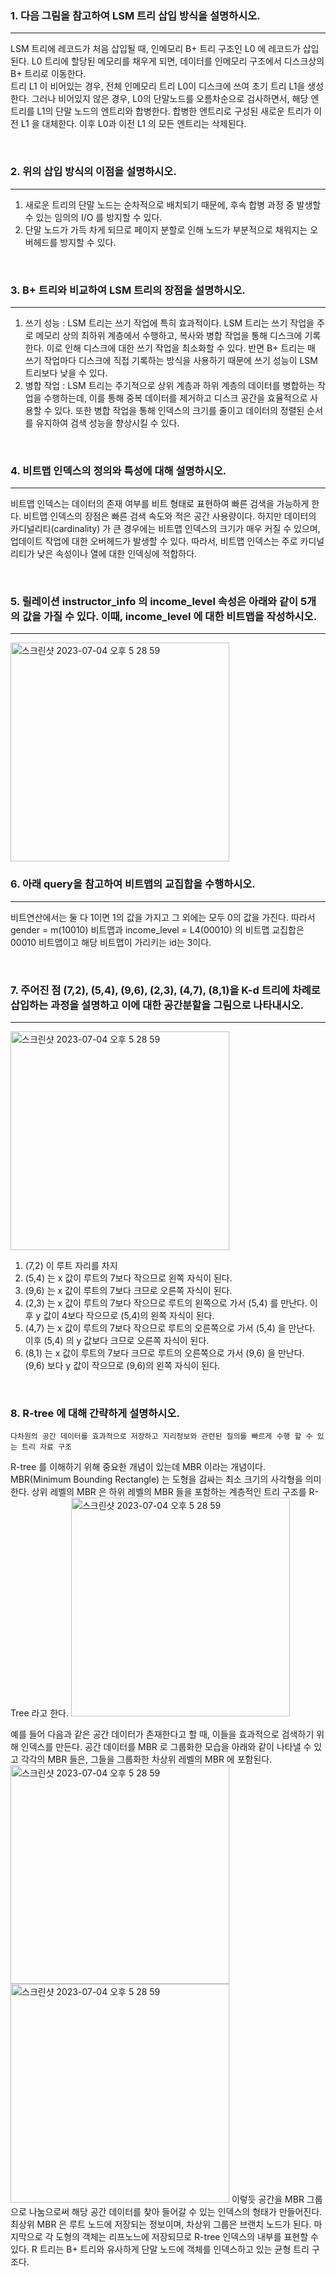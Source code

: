 ### 1. 다음 그림을 참고하여 LSM 트리 삽입 방식을 설명하시오.
---
LSM 트리에 레코드가 처음 삽입될 때, 인메모리 B+ 트리 구조인 L0 에 레코드가 삽입된다. L0 트리에 할당된 메모리를 채우게 되면, 데이터를 인메모리 구조에서 디스크상의 B+ 트리로 이동한다. 
<br>
트리 L1 이 비어있는 경우, 전체 인메모리 트리 L0이 디스크에 쓰여 초기 트리 L1을 생성한다. 그러나 비어있지 않은 경우, L0의 단말노드를 오름차순으로 검사하면서, 해당 엔트리를 L1의 단말 노드의 엔트리와 합병한다. 합병한 엔트리로 구성된 새로운 트리가 이전 L1 을 대체한다. 이후 L0과 이전 L1 의 모든 엔트리는 삭제된다.

<br>

### 2. 위의 삽입 방식의 이점을 설명하시오.
---
1. 새로운 트리의 단말 노드는 순차적으로 배치되기 때문에, 후속 합병 과정 중 발생할 수 있는 임의의 I/O 를 방지할 수 있다.
2. 단말 노드가 가득 차게 되므로 페이지 분할로 인해 노드가 부분적으로 채워지는 오버헤드를 방지할 수 있다.

<br>

### 3. B+ 트리와 비교하여 LSM 트리의 장점을 설명하시오. 
---
1. 쓰기 성능 : LSM 트리는 쓰기 작업에 특히 효과적이다. LSM 트리는 쓰기 작업을 주로 메모리 상의 최하위 계층에서 수행하고, 복사와 병합 작업을 통해 디스크에 기록한다. 이로 인해 디스크에 대한 쓰기 작업을 최소화할 수 있다. 반면 B+ 트리는 매 쓰기 작업마다 디스크에 직접 기록하는 방식을 사용하기 때문에 쓰기 성능이 LSM 트리보다 낮을 수 있다.
2. 병합 작업 : LSM 트리는 주기적으로 상위 계층과 하위 계층의 데이터를 병합하는 작업을 수행하는데, 이를 통해 중복 데이터를 제거하고 디스크 공간을 효율적으로 사용할 수 있다. 또한 병합 작업을 통해 인덱스의 크기를 줄이고 데이터의 정렬된 순서를 유지하여 검색 성능을 향상시킬 수 있다.

<br>

### 4. 비트맵 인덱스의 정의와 특성에 대해 설명하시오.
---
비트맵 인덱스는 데이터의 존재 여부를 비트 형태로 표현하여 빠른 검색을 가능하게 한다. 비트맵 인덱스의 장점은 빠른 검색 속도와 적은 공간 사용량이다. 하지만 데이터의 카디널리티(cardinality) 가 큰 경우에는 비트맵 인덱스의 크기가 매우 커질 수 있으며, 업데이트 작업에 대한 오버헤드가 발생할 수 있다. 따라서, 비트맵 인덱스는 주로 카디널리티가 낮은 속성이나 열에 대한 인덱싱에 적합하다.

<br>

### 5. 릴레이션 instructor_info 의 income_level 속성은 아래와 같이 5개의 값을 가질 수 있다. 이때, income_level 에 대한 비트맵을 작성하시오.
---
<img width = "350" alt="스크린샷 2023-07-04 오후 5 28 59" src="https://github.com/AZ-backend-study/Database/assets/98975580/71bf0101-05f8-4b9c-910e-66365efcaa2a">


### 6. 아래 query을 참고하여 비트맵의 교집합을 수행하시오. 
---
비트연산에서는 둘 다 1이면 1의 값을 가지고 그 외에는 모두 0의 값을 가진다. 따라서 gender = m(10010) 비트맵과 income_level = L4(00010) 의 비트맵 교집합은 00010 비트맵이고 해당 비트맵이 가리키는 id는 3이다.

<br>

### 7. 주어진 점 (7,2), (5,4), (9,6), (2,3), (4,7), (8,1)을 K-d 트리에 차례로 삽입하는 과정을 설명하고 이에 대한 공간분할을 그림으로 나타내시오.
---
<img width = "350" alt="스크린샷 2023-07-04 오후 5 28 59" src="https://github.com/AZ-backend-study/Database/assets/98975580/b60a5ed5-e3d2-4c27-b34c-21f245b93267">

1. (7,2) 이 루트 자리를 차지
2. (5,4) 는 x 값이 루트의 7보다 작으므로 왼쪽 자식이 된다.
3. (9,6) 는 x 값이 루트의 7보다 크므로 오른쪽 자식이 된다.
4. (2,3) 는 x 값이 루트의 7보다 작으므로 루트의 왼쪽으로 가서 (5,4) 를 만난다. 이후 y 값이 4보다 작으므로 (5,4)의 왼쪽 자식이 된다.
5. (4,7) 는 x 값이 루트의 7보다 작으므로 루트의 오른쪽으로 가서 (5,4) 을 만난다. 이후 (5,4) 의 y 값보다 크므로 오른쪽 자식이 된다.
6. (8,1) 는 x 값이 루트의 7보다 크므로 루트의 오른쪽으로 가서 (9,6) 을 만난다. (9,6) 보다 y 값이 작으므로 (9,6)의 왼쪽 자식이 된다.

<br>

### 8. R-tree 에 대해 간략하게 설명하시오.
    다차원의 공간 데이터를 효과적으로 저장하고 지리정보와 관련된 질의를 빠르게 수행 할 수 있는 트리 자료 구조
R-tree 를 이해하기 위해 중요한 개념이 있는데 MBR 이라는 개념이다. MBR(Minimum Bounding Rectangle) 는 도형을 감싸는 최소 크기의 사각형을 의미한다. 상위 레벨의 MBR 은 하위 레벨의 MBR 들을 포함하는 계층적인 트리 구조를 R-Tree 라고 한다.
<img width = "350" alt="스크린샷 2023-07-04 오후 5 28 59" src="https://github.com/AZ-backend-study/Database/assets/98975580/1912fdcd-1679-4b21-b24a-1324dde0b2f9">

예를 들어 다음과 같은 공간 데이터가 존재한다고 할 때, 이들을 효과적으로 검색하기 위해 인덱스를 만든다. 공간 데이터를 MBR 로 그룹화한 모습을 아래와 같이 나타낼 수 있고 각각의 MBR 들은, 그들을 그룹화한 차상위 레벨의 MBR 에 포함된다.
<img width = "350" alt="스크린샷 2023-07-04 오후 5 28 59" src="https://github.com/AZ-backend-study/Database/assets/98975580/821caeaf-57bc-48e9-b139-02da06ad0153">
<img width = "350" alt="스크린샷 2023-07-04 오후 5 28 59" src="https://github.com/AZ-backend-study/Database/assets/98975580/d8e37778-40c1-4506-8235-06f9f256cdef">
이렇듯 공간을 MBR 그룹으로 나눔으로써 해당 공간 데이터를 찾아 들어갈 수 있는 인덱스의 형태가 만들어진다. 최상위 MBR 은 루트 노드에 저장되는 정보이며, 차상위 그룹은 브랜치 노드가 된다. 마지막으로 각 도형의 객체는 리프노느에 저장되므로 R-tree 인덱스의 내부를 표현할 수 있다. R 트리는 B+ 트리와 유사하게 단말 노드에 객체를 인덱스하고 있는 균형 트리 구조다.